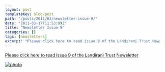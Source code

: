 ```yaml
---
layout: post
templateKey: blog-post
path: "/posts/2011/03/newsletter-issue-9/"
date: "2011-03-17T11:53:09Z"
title: "Newsletter Issue 9"
categories: []
tags: [newsletters]
excerpt: "Please click here to read issue 9 of the Landirani Trust Newsletterphoto"
---
```


[Please click here to read issue 9 of the Landirani Trust Newsletter](http://landirani.org/pdfs/newsletters/Newsletter_issue_9.pdf)

[![photo](http://www.landirani.org/image_library/news/full_size/4d8212df1639cnewsletter_issue_9.pdf_.jpg)](http://landirani.org/pdfs/newsletters/Newsletter_issue_9.pdf)